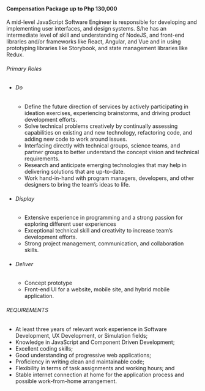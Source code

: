 <!-- ---
layout:       jobs
class:        job
title:        "Mid-Level JavaScript Software Engineer (Work From Home)"
titles:       "Mid-Level JavaScript Software Engineer (Work From Home)"
description:  Compensation Package up to Php 130,000 | The Mid-Level JavaScript Software Engineer is responsible for developing and implementing user interface components using React.js, Redux, Flux, and Webpack. 
date:         2020-10-12 16:42:00 +0800
categories:   jobs
--- -->
<!-- Do not leave new lines after each element. Elements after new lines will not be rendered. -->
<h4>Compensation Package up to Php 130,000</h4>
<p>A mid-level JavaScript Software Engineer is responsible for developing and implementing user interfaces, and design systems. S/he has an intermediate level of skill and understanding of NodeJS, and front-end libraries and/or frameworks like React, Angular, and Vue and in using prototyping libraries like Storybook, and state management libraries like Redux.</p>
<h6 class="-dark">Primary Roles</h6>
<ul>
    <li><h6 class="-dark">Do</h6>
        <ul>
            <li>Define the future direction of services by actively participating in ideation exercises, experiencing brainstorms, and driving product development efforts.</li>
            <li>Solve technical problems creatively by continually assessing capabilities on existing and new technology, refactoring code, and adding new code to work around issues.</li>
            <li>Interfacing directly with technical groups, science teams, and partner groups to better understand the concept vision and technical requirements.</li>
            <li>Research and anticipate emerging technologies that may help in delivering solutions that are up-to-date.</li>
            <li>Work hand-in-hand with program managers, developers, and other designers to bring the team’s ideas to life.</li>
        </ul>
    </li>
    <li><h6 class="-dark">Display</h6>
        <ul>
            <li>Extensive experience in programming and a strong passion for exploring different user experiences</li>
            <li>Exceptional technical skill and creativity to increase team’s development efforts.</li>
            <li>Strong project management, communication, and collaboration skills.</li>
        </ul>
    </li>
    <li><h6 class="-dark">Deliver</h6>
        <ul>
            <li>Concept prototype</li>
            <li>Front-end UI for a website, mobile site, and hybrid mobile application.</li>
        </ul>
    </li>
</ul>
<h6 class="-dark">REQUIREMENTS</h6>
<ul>
	<li>At least three years of relevant work experience in Software Development, UX Development, or Simulation fields;</li>
	<li>Knowledge in JavaScript and Component Driven Development;</li>
    <li>Excellent coding skills;</li>
    <li>Good understanding of progressive web applications;</li>
    <li>Proficiency in writing clean and maintainable code;</li>
    <li>Flexibility in terms of task assignments and working hours; and</li>
    <li>Stable internet connection at home for the application process and possible work-from-home arrangement.</li>
</ul>


